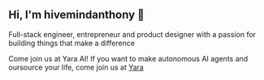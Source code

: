 ## Hi, I'm hivemindanthony 👋

Full-stack engineer, entrepreneur and product designer with a passion for building things that make a difference

Come join us at Yara AI!
If you want to make autonomous AI agents and oursource your life, come join us at [Yara](https://github.com/hivemindanthony/yara/)

